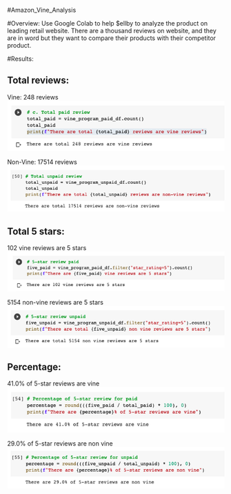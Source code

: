 #Amazon_Vine_Analysis

#Overview:
Use Google Colab to help $ellby to analyze the product on leading retail website. There are a thousand reviews on website, and they are in word but they want to compare their products with their competitor product.


#Results:

## Total reviews:
Vine: 248 reviews
	![vine](Resources/total_vine_reviews.png)
	
	
 Non-Vine: 17514 reviews
	![nonvine](Resources/total_nonvine_reviews.png)
	
	
## Total 5 stars:
102 vine reviews are 5 stars 
![5starvine](Resources/vine_reviews_5_stars.png)

5154 non-vine reviews are 5 stars 
![5starnonvine](Resources/nonvine_reviews_5_stars.png)


## Percentage:
41.0% of 5-star reviews are vine
![percent_vine](Resources/percent_vine.png)


29.0% of 5-star reviews are non vine	
![percent_nonvine](Resources/percent_nonvine.png)


